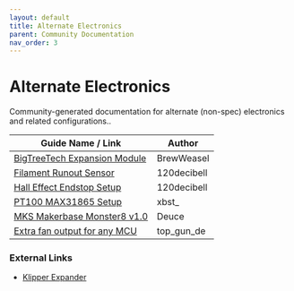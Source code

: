 ```yaml
---
layout: default
title: Alternate Electronics
parent: Community Documentation
nav_order: 3
---
```


# Alternate Electronics

Community-generated documentation for alternate (non-spec) electronics and related configurations..

| Guide Name / Link                                                       | Author                                               |
| ----------------------------------------------------------------------- | ---------------------------------------------------- |
| [BigTreeTech Expansion Module](./brewweasel/BTTExpansion.md)            | BrewWeasel                                           |
| [Filament Runout Sensor](./120decibell/filament_runout_sensor.md)       | 120decibell                                          |
| [Hall Effect Endstop Setup](./120decibell/hall_effect_endstop_setup.md) | 120decibell                                          |
| [PT100 MAX31865 Setup](./xbst_/PT100.md)                                | xbst_                           |
| [MKS Makerbase Monster8 v1.0](./Deuce/Voron2_Monster8_v1.0_Config.md)   | Deuce                                                |
| [Extra fan output for any MCU](./top_gun_de/extra_fan.md)               | top_gun_de |

### External Links

- [Klipper Expander](https://github.com/VoronDesign/Voron-Hardware/blob/master/Klipper_Expander/Documentation/README.md#setup)
